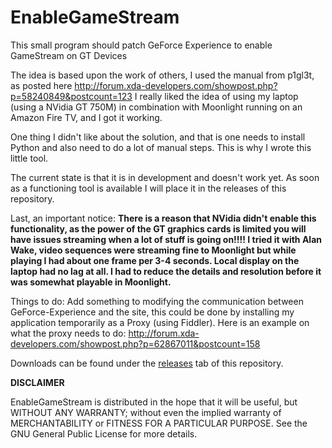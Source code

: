 # EnableGameStream

This small program should patch GeForce Experience to enable GameStream on GT Devices

The idea is based upon the work of others, I used the manual from p1gl3t, as posted here http://forum.xda-developers.com/showpost.php?p=58240849&postcount=123
I really liked the idea of using my laptop (using a NVidia GT 750M) in combination with Moonlight running on an Amazon Fire TV, and I got it working.

One thing I didn't like about the solution, and that is one needs to install Python and also need to do a lot of manual steps.
This is why I wrote this little tool.

The current state is that it is in development and doesn't work yet.
As soon as a functioning tool is available I will place it in the releases of this repository.

Last, an important notice:
**There is a reason that NVidia didn't enable this functionality, as the power of the GT graphics cards is limited you will have issues streaming when a lot of stuff is going on!!!! I tried it with Alan Wake, video sequences were streaming fine to Moonlight but while playing I had about one frame per 3-4 seconds. Local display on the laptop had no lag at all. I had to reduce the details and resolution before it was somewhat playable in Moonlight.**

Things to do:
Add something to modifying the communication between GeForce-Experience and the site, this could be done by installing my application temporarily as a Proxy (using Fiddler). Here is an example on what the proxy needs to do: http://forum.xda-developers.com/showpost.php?p=62867011&postcount=158

Downloads can be found under the [releases](https://github.com/Lakritzator/EnableGameStream/releases) tab of this repository.

**DISCLAIMER**

EnableGameStream is distributed in the hope that it will be useful,
but WITHOUT ANY WARRANTY; without even the implied warranty of
MERCHANTABILITY or FITNESS FOR A PARTICULAR PURPOSE.  See the
GNU General Public License for more details.
